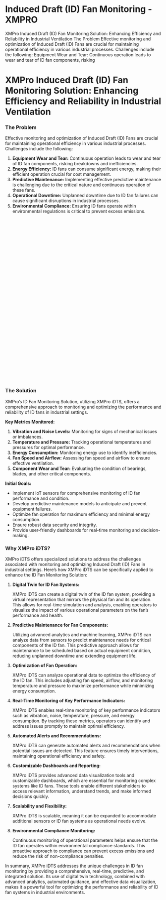 # Induced Draft (ID) Fan Monitoring - XMPRO


<div class="portfolio-top">

<div class="row page-wrapper">

<div class="large-12 col mb-0 pb-0">

<div class="portfolio-summary entry-summary">

<div class="row">

<div class="col col-fit pb-0">
XMPro Induced Draft (ID) Fan Monitoring Solution: Enhancing Efficiency and Reliability in Industrial Ventilation The Problem Effective monitoring and optimization of Induced Draft (ID) Fans are crucial for maintaining operational efficiency in various industrial processes. Challenges include the following: Equipment Wear and Tear: Continuous operation leads to wear and tear of ID fan components, risking
</div>
</div>
</div>
</div>
</div>

<div id="portfolio-content" role="main">

<div class="portfolio-inner">

<div class="row" id="row-289391572">

<div class="col small-12 large-12" id="col-2030896635">

<div class="col-inner">

<div class="row" id="row-1661834156">

<div class="col small-12 large-12" id="col-1886219006">

<div class="col-inner">
<h1>XMPro Induced Draft (ID) Fan Monitoring Solution: Enhancing Efficiency and Reliability in Industrial Ventilation</h1>
</div>
</div>
</div>

<div class="row" id="row-2114613924">

<div class="col medium-6 small-12 large-6" id="col-576702095">

<div class="col-inner">
<h3>The Problem</h3>
<p>Effective monitoring and optimization of Induced Draft (ID) Fans are crucial for maintaining operational efficiency in various industrial processes. Challenges include the following:</p>
<ol>
<li><strong>Equipment Wear and Tear:</strong> Continuous operation leads to wear and tear of ID fan components, risking breakdowns and inefficiencies.</li>
<li><strong>Energy Efficiency:</strong> ID fans can consume significant energy, making their efficient operation crucial for cost management.</li>
<li><strong>Predictive Maintenance:</strong> Implementing effective predictive maintenance is challenging due to the critical nature and continuous operation of these fans.</li>
<li><strong>Operational Downtime:</strong> Unplanned downtime due to ID fan failures can cause significant disruptions in industrial processes.</li>
<li><strong>Environmental Compliance:</strong> Ensuring ID fans operate within environmental regulations is critical to prevent excess emissions.</li>
</ol>
</div>
</div>

<div class="col medium-6 small-12 large-6" id="col-1570721736">

<div class="col-inner">

<div class="banner has-hover" id="banner-1224593169">

<div class="banner-inner fill">

<div class="banner-bg fill">

<div class="bg fill bg-fill"></div>
</div>

<div class="banner-layers container">

<div class="fill banner-link"></div>

<div class="text-box banner-layer x50 md-x50 lg-x50 y50 md-y50 lg-y50 res-text" id="text-box-65502426">

<div class="text-box-content text dark">

<div class="text-inner text-center">
</div>
</div>
<style>
#text-box-65502426 {
  width: 60%;
}
#text-box-65502426 .text-box-content {
  font-size: 100%;
}
</style>
</div>
</div>
</div>
<style>
#banner-1224593169 {
  padding-top: 521px;
}
#banner-1224593169 .bg.bg-loaded {
  background-image: url(https://xmpro.com/wp-content/uploads/2020/04/7.jpg);
}
</style>
</div>
</div>
</div>
</div>

<div class="row" id="row-1214188224">

<div class="col small-12 large-12" id="col-1344281852">

<div class="col-inner">
<h3>The Solution</h3>
<p>XMPro’s ID Fan Monitoring Solution, utilizing XMPro iDTS, offers a comprehensive approach to monitoring and optimizing the performance and reliability of ID fans in industrial settings.</p>
<p><strong>Key Metrics Monitored:</strong></p>
<ol>
<li><strong>Vibration and Noise Levels:</strong> Monitoring for signs of mechanical issues or imbalances.</li>
<li><strong>Temperature and Pressure:</strong> Tracking operational temperatures and pressures for optimal performance.</li>
<li><strong>Energy Consumption:</strong> Monitoring energy use to identify inefficiencies.</li>
<li><strong>Fan Speed and Airflow:</strong> Assessing fan speed and airflow to ensure effective ventilation.</li>
<li><strong>Component Wear and Tear:</strong> Evaluating the condition of bearings, blades, and other critical components.</li>
</ol>
<p><strong>Initial Goals:</strong></p>
<ul>
<li>Implement IoT sensors for comprehensive monitoring of ID fan performance and condition.</li>
<li>Develop predictive maintenance models to anticipate and prevent equipment failures.</li>
<li>Optimize fan operation for maximum efficiency and minimal energy consumption.</li>
<li>Ensure robust data security and integrity.</li>
<li>Provide user-friendly dashboards for real-time monitoring and decision-making.</li>
</ul>
</div>
</div>
</div>
<h3>Why XMPro iDTS?</h3>
<p>XMPro iDTS offers specialized solutions to address the challenges associated with monitoring and optimizing Induced Draft (ID) Fans in industrial settings. Here’s how XMPro iDTS can be specifically applied to enhance the ID Fan Monitoring Solution:</p>
<ol>
<li>
<p><strong>Digital Twin for ID Fan Systems:</strong></p>
<p>XMPro iDTS can create a digital twin of the ID fan system, providing a virtual representation that mirrors the physical fan and its operation. This allows for real-time simulation and analysis, enabling operators to visualize the impact of various operational parameters on the fan’s performance and health.</p></li>
<li>
<p><strong>Predictive Maintenance for Fan Components:</strong></p>
<p>Utilizing advanced analytics and machine learning, XMPro iDTS can analyze data from sensors to predict maintenance needs for critical components of the ID fan. This predictive approach allows for maintenance to be scheduled based on actual equipment condition, reducing unplanned downtime and extending equipment life.</p></li>
<li>
<p><strong>Optimization of Fan Operation:</strong></p>
<p>XMPro iDTS can analyze operational data to optimize the efficiency of the ID fan. This includes adjusting fan speed, airflow, and monitoring temperature and pressure to maximize performance while minimizing energy consumption.</p></li>
<li>
<p><strong>Real-Time Monitoring of Key Performance Indicators:</strong></p>
<p>XMPro iDTS enables real-time monitoring of key performance indicators such as vibration, noise, temperature, pressure, and energy consumption. By tracking these metrics, operators can identify and address issues promptly to maintain optimal efficiency.</p></li>
<li>
<p><strong>Automated Alerts and Recommendations:</strong></p>
<p>XMPro iDTS can generate automated alerts and recommendations when potential issues are detected. This feature ensures timely interventions, maintaining operational efficiency and safety.</p></li>
<li>
<p><strong>Customizable Dashboards and Reporting:</strong></p>
<p>XMPro iDTS provides advanced data visualization tools and customizable dashboards, which are essential for monitoring complex systems like ID fans. These tools enable different stakeholders to access relevant information, understand trends, and make informed decisions quickly.</p></li>
<li>
<p><strong>Scalability and Flexibility:</strong></p>
<p>XMPro iDTS is scalable, meaning it can be expanded to accommodate additional sensors or ID fan systems as operational needs evolve.</p></li>
<li>
<p><strong>Environmental Compliance Monitoring:</strong></p>
<p>Continuous monitoring of operational parameters helps ensure that the ID fan operates within environmental compliance standards. This proactive approach to compliance can prevent excess emissions and reduce the risk of non-compliance penalties.</p></li>
</ol>
<p>In summary, XMPro iDTS addresses the unique challenges in ID fan monitoring by providing a comprehensive, real-time, predictive, and integrated solution. Its use of digital twin technology, combined with advanced analytics, automated guidance, and effective data visualization, makes it a powerful tool for optimizing the performance and reliability of ID fan systems in industrial environments.</p>
</div>
</div>
</div>
</div>
</div>
</div>